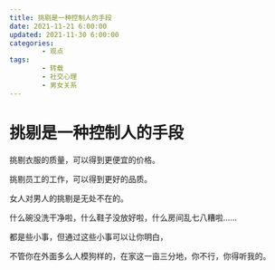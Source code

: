 ```yaml
---
title: 挑剔是一种控制人的手段
date: 2021-11-21 6:00:00
updated: 2021-11-30 6:00:00
categories:
        - 观点
tags:
        - 转载
        - 社交心理
        - 男女关系
---
```


# 挑剔是一种控制人的手段

挑剔衣服的质量，可以得到更便宜的价格。

挑剔员工的工作，可以得到更好的品质。

女人对男人的挑剔是无处不在的。

什么碗没洗干净啦，什么鞋子没放好啦，什么房间乱七八糟啦……

都是些小事，但通过这些小事可以让你明白，

不管你在外面多么人模狗样的，在家这一亩三分地，你不行，你得听我的。